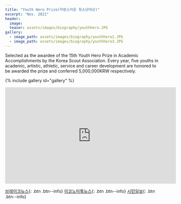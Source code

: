 ```yaml
---
title: "Youth Hero Prize(자랑스러운 청소년대상)"
excerpt: "Nov. 2021"
header:
  image: 
  teaser: assets/images/biography/youthhero.JPG
gallery:
  - image_path: assets/images/biography/youthhero1.JPG
  - image_path: assets/images/biography/youthhero3.JPG
---
```


Selected as the awardee of the 15th Youth Hero Prize in Academic Accomplishments by the Korea Scout Association. Every year, five youths in academic, artistic, athletic, service and career development are honored to be awarded the prize and conferred 5,000,000KRW respectively.

{% include gallery id="gallery"  %}

<iframe width="560" height="315" src="https://www.youtube.com/embed/gTPfROZaC80?controls=0" title="YouTube video player" frameborder="0" allow="accelerometer; autoplay; clipboard-write; encrypted-media; gyroscope; picture-in-picture" allowfullscreen></iframe>

[브레이크뉴스](https://www.breaknews.com/850109){: .btn .btn--info}
[이코노미톡뉴스](http://www.economytalk.kr/news/articleView.html?idxno=217440){: .btn .btn--info}
[시민일보](https://www.siminilbo.co.kr/news/newsview.php?ncode=1160292430641566){: .btn .btn--info}

